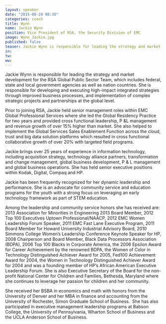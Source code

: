 ```yaml
---
layout: speaker
date: "2015-08-24 08:30"
categories: coach
title: Wynn
name: Jackie Wynn
position: Vice President of RSA, the Security Division of EMC
image: Wynn_Jackie.jpg
published: false
teaser: Jackie Wynn is responsible for leading the strategy and market development for the RSA Global Public Sector Team, which includes federal, state and local government agencies as well as nation countries.
in:
tw:
ww: 
---
```

Jackie Wynn is responsible for leading the strategy and market development for the RSA Global Public Sector Team, which includes federal, state and local government agencies as well as nation countries. She is responsible for developing and executing high-impact integrated strategies through improved business processes, and    implementation of complex strategic projects and partnerships at the global level. 

Prior to joining RSA, Jackie held senior management roles within EMC Global Professional Services where she led the Global Residency Practice for two years and provided cross functional leadership, P &L management and revenue growth of over 15% higher than market. She also helped to implement the Global Services Sales Enablement Function across the cloud, trust and big data solution platforms which resulted in cross functional collaborative growth of over 20% with targeted field programs.

Jackie brings over 25 years of experience in information technology, including acquisition strategy, technology alliance partners, transformation and change management, global business development, P & L management and global business operations. She has held senior executive positions within Kodak, Digital, Compaq and HP.

Jackie has been frequently recognized for her dynamic leadership and performance.  She is an advocate for community service and education programs for the youth with a strong focus on leveraging an early technology framework as part of STEM education.

Among the leadership and community service honors she has received are: 2013 Association for Minorities in Engineering 2013 Board Member,  2012 Top 100 Executives Uptown Professional/NAACP, 2012 EMC Women Leadership Forum Speaker, 2011 EMC Fast Lane Executive Program, 2011 Board Member for Howard University Industrial Advisory Board, 2010 Simmons College Women’s Leadership Conference Keynote Speaker for HP,  2008 Chairperson and Board Member, Black Data Processors Association (BDPA),  2006 Top 100 Blacks in Corporate America, the 2006 Epsilon Award for Career Achievement by the renowned BDPA, the Women of Color in Technology Distinguished Achiever Award for 2005,  Fed100 Achievement Award for 2004, the Women in Technology Distinguished Achiever Award for 2004 and was a founding member of HP’s African American Executive Leadership Forum. She is also Executive Secretary of the Board for the non-profit National Center for Children and Families, Bethesda, Maryland where she continues to leverage her passion for children and her community.

She received her BSBA in economics and math with honors from the University of Denver and her MBA in finance and accounting from the University of Rochester, Simon Graduate School of Business.  She has also participated in executive management leadership programs at Babson College, the University of Pennsylvania, Wharton School of Business and the UCLA Anderson School of Business.